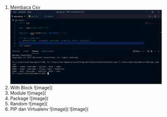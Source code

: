 1. Membaca Csv
![image](https://github.com/IsmedQalyubi/7.Python-7/blob/main/membca%20csv.PNG)
2. With Block
![image](
3. Module
![image](
4. Package
![image](
5. Random
![image](
6. PIP dan Virtualenv
![image](
![image](
